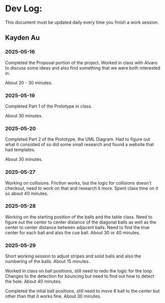 # Dev Log:

This document must be updated daily every time you finish a work session.

## Kayden Au

### 2025-05-16
Completed the Proposal portion of the project. Worked in class with Alvaro to discuss some ideas and also find something that we were both interested in. 

About 20 - 30 minutes.

### 2025-05-19
Completed Part 1 of the Prototype in class. 

About 30 minutes.

### 2025-05-20
Completed Part 2 of the Prototype, the UML Diagram. Had to figure out what it consisted of so did some small research and found a website that had templates. 

About 30 minutes.

### 2025-05-27
Working on collisions. Friction works, but the logic for collisions doesn't checkout, need to work on that and research it more. Spent class time on it so about 40 minutes.

### 2025-05-28
Working on the starting position of the balls and the table class. Need to figure out the center to center distance of the diagonal balls as well as the center to center distance between adjacent balls. Need to find the true center for each ball and also the cue ball. About 30 or 40 minutes.

### 2025-05-29
Short working session to adjust stripes and solid balls and also the numbering of the balls. About 15 minutes.

Worked in class on ball positions, still need to redo the logic for the loop. Changes to the detection for bouncing but need to find out how to detect the hole. About 40 minutes.

Completed the intial ball positions, still need to move 8 ball to the center but other than that it works fine. About 30 minutes. 

